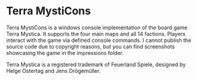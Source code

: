 # Terra MystiCons
Terra MystiCons is a windows console implementation of the board game Terra Mystica. It supports the four main maps and all 14 factions. Players interact with the game via defined console commands.
I cannot publish the source code due to copyright reasons, but you can find screenshots showcasing the game in the impressions folder.

Terra Mystica is a registered trademark of Feuerland Spiele, designed by Helge Ostertag and Jens Drögemüller.